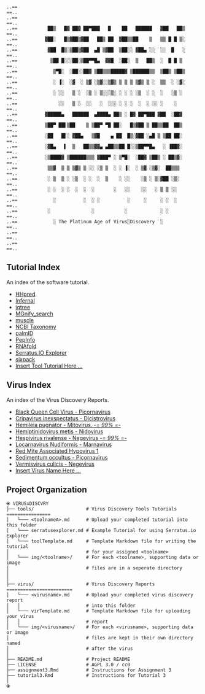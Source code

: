```
..==                                                                        ==..
..==                                                                        ==..
..==           ██▒   █▓ ██▓ ██▀███   █    ██   ██████   ▓██   ██▒           ==..
..==          ▓██░   █▒▓██▒▓██   ██▒ ██  ▓██▒▒██    ▒   ▒▒ █ █ ▒░           ==..
..==           ▓██  █▒░▒██▒▓██  ▄█ ▒▓██  ▒██░░ ▓██▄ ░░  ░░  █   ░           ==..
..==            ▒██ █░░░██░▒██▀▀█▄  ▓▓█  ░██░  ▒   ██▒  ░  █ █ ▒            ==..
..==             ▒▀█░  ░██░░██▓ ▒██▒▒▒█████▓ ▒██████▒▒  ▒██▒ ▒██▒           ==..
..==             ░ ▐░  ░▓  ░ ▒▓ ░▒▓░░▒▓▒ ▒ ▒ ▒ ▒▓▒ ▒ ░  ▒▒  ░ ░▓░           ==..
..==             ░ ░░   ▒ ░  ░▒ ░ ▒░░░▒░ ░ ░ ░ ░▒  ░ ░  ░   ░▒ ░            ==..
..==               ░░   ▒ ░  ░░   ░  ░░░ ░ ░ ░  ░  ░ ░░ ░    ░              ==..
..==          ▓█████▄   ██████  ▄████▄ ██▒ ░ █▓ ██▀███ ▓██  ░██▓            ==..
..==          ▒██▀ ██▌▒██    ▒ ▒██▀ ▀█ ██░   █▒▓██ ▒ ██▒▒██  ██▒            ==..
..==          ░██   █▌░ ▓██▄   ▒▓█    ▄ ██  █▒░▓██ ░▄█ ▒ ▒██ ██░            ==..
..==          ░▓█▄   ▌  ▒   ██▒▒▓▓▄ ▄██▒▒██ █░░▒██▀▀█▄   ░ ▐██▓░            ==..
..==          ░▒████▓ ▒██████▒▒▒ ▓███▀ ░ ▒▀█░  ░██▓ ▒██▒ ░ ██▒▓░            ==..
..==           ▒▒▓  ▒ ▒ ▒▓▒ ▒ ░░ ░▒ ▒  ░ ░ ▐░  ░ ▒▓ ░▒▓░  ██▒▒▒             ==,.
..==           ░ ▒  ▒ ░ ░▒  ░ ░  ░  ▒    ░ ░░    ░▒ ░ ▒░▓██ ░▒░             ==..
..==           ░ ░  ░ ░  ░  ░  ░       ░   ░░    ░░   ░ ▒ ▒ ░░              ==..
..==             ░          ░  ░ ░          ░     ░     ░ ░  ░              ==..
..==           ░               ░           ░            ░ ░                 ==..
..==             ░ The Platinum Age of Virus░Discovery  ░                   ==..
..==                                                                        ==..
..==                                                                        ==..
```

## Tutorial Index

An index of the software tutorial.

- [HHpred](tools/HHpred.md)
- [Infernal](tools/Infernal.md)
- [iqtree](tools/iqtree.md)
- [MGnify_search](tools/MGnify_search.md)
- [muscle](tools/muscle.md)
- [NCBI Taxonomy](tools/ncbi_tax.md)
- [palmID](tools/palmID.md)
- [PepInfo](tools/PepInfo.md)
- [RNAfold](tools/RNAfold.md)
- [Serratus.IO Explorer](tools/serratusexplorer.md)
- [sixpack](tools/sixpack.md)
- [Insert Tool Tutorial Here ...](tools/toolTemplate.md)

## Virus Index

An index of the Virus Discovery Reports.

- [Black Queen Cell Virus - Picornavirus](virus/BQCV.md)
- [Cripavirus inexspectatus - Dicistrovirus](virus/Cripavirus_inexspectatus.md)
- [Hemileia pugnator - Mitovirus. _-= 99% =-_](virus/Hemileia_pugnator.md)
- [Hemiptinidovirus metis - Nidovirus](virus/H_metis.md)
- [Hespivirus rivalense - Negevirus _-= 99% =-_](virus/hespivirus_rivalense.md)
- [Locarnavirus Nudiformis - Marnavirus](virus/Locarnavirus_nudiformis.md)
- [Red Mite Associated Hypovirus 1](virus/RedMiteAssociatedHypovirus1.md)
- [Sedimentum occultus - Picornavirus](virus/sedimentum_occultus.md)
- [Vermisvirus culicis - Negevirus](virus/vermisvirus_culicis.md)
- [Insert Virus Name Here ...](virus/virTemplate.md)


## Project Organization

```
⦿ VIRUSxDISCVRY
├── tools/                   # Virus Discovery Tools Tutorials ================
│   └─── <toolnameA>.md      # Upload your completed tutorial into this folder
│   └─── serratusexplorer.md # Example Tutorial for using Serratus.io Explorer
│   └─── toolTemplate.md     # Template Markdown file for writing the tutorial
│                            # for your assigned <toolname>
│   └─── img/<toolname>/     # For each <toolname>, supporting data or image
│                            # files are in a seperate directory
│        
│
├── virus/                   # Virus Discovery Reports ========================
│   └─── <virusname>.md      # Upload your completed virus discovery report
│   │                        # into this folder
│   └─── virTemplate.md      # Template Markdown file for uploading your virus
│   │                        # report
│   └─── img/<virusname>/    # For each <virusname>, supporting data or image
│                            # files are kept in their own directory named
│                            # after the virus
│
├── README.md                # Project README
├── LICENSE                  # AGPL 3.0 / cc0
├── assignment3.Rmd          # Instructions for Assignment 3
├── tutorial3.Rmd            # Instructions for Tutorial 3
│
⦿
```
